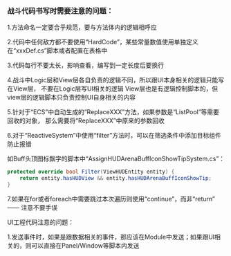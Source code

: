 ### 战斗代码书写时需要注意的问题：

1.方法命名一定要合乎规范，要与方法体内的逻辑相呼应

2.代码中任何敌方都不要使用“HardCode”，某些常量数值使用单独定义在“xxxDef.cs”脚本或者配置在表格中

3.代码每行不要太长，影响查看，编写到一定长度后要换行

4.战斗中Logic层和View层各自负责的逻辑不同，所以跟UI本身相关的逻辑只能写在View层，
  不要在Logic层写UI相关的逻辑
  View层也是有逻辑控制脚本的，但view层的逻辑脚本只负责控制UI自身相关的内容

5.针对于“ECS”中自动生成的“ReplaceXXX”方法，如果参数是“ListPool”等需要回收的对象，
  那么需要将“ReplaceXXX”中原来的参数回收

6.对于“ReactiveSystem”中使用“filter”方法时，可以在筛选条件中添加目标组件防止报错

如Buff头顶图标飘字的脚本中“AssignHUDArenaBuffIconShowTipSystem.cs”：

```c#
protected override bool Filter(ViewHUDEntity entity) {
    return entity.hasHUDView && entity.hasHUDArenaBuffIconShowTip;
}
```

7.如果在for或者foreach中需要跳过本次遍历则使用“continue”，而非“return” —— 注意不要手误





UI工程代码注意的问题：

1.发送事件时，如果是跟数据相关的事件，那应该在Module中发送；如果跟UI相关的，则可以直接在Panel/Window等脚本内发送

